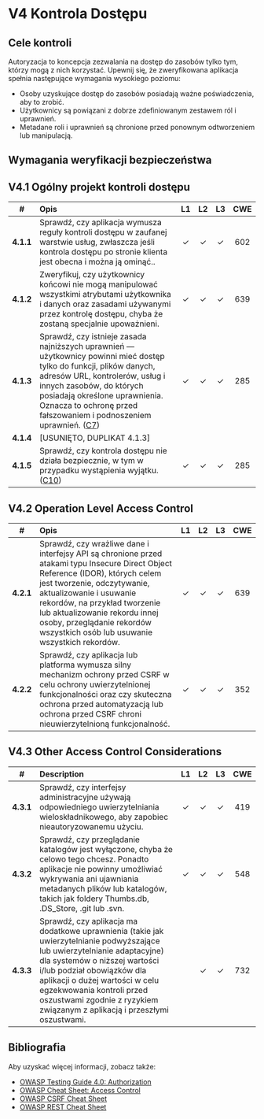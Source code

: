 # V4 Kontrola Dostępu

## Cele kontroli

Autoryzacja to koncepcja zezwalania na dostęp do zasobów tylko tym, którzy mogą z nich korzystać. Upewnij się, że zweryfikowana aplikacja spełnia następujące wymagania wysokiego poziomu:

* Osoby uzyskujące dostęp do zasobów posiadają ważne poświadczenia, aby to zrobić.
* Użytkownicy są powiązani z dobrze zdefiniowanym zestawem ról i uprawnień.
* Metadane roli i uprawnień są chronione przed ponownym odtworzeniem lub manipulacją.

## Wymagania weryfikacji bezpieczeństwa

## V4.1 Ogólny projekt kontroli dostępu

| # | Opis | L1 | L2 | L3 | CWE |
| :---: | :--- | :---: | :---:| :---: | :---: |
| **4.1.1** | Sprawdź, czy aplikacja wymusza reguły kontroli dostępu w zaufanej warstwie usług, zwłaszcza jeśli kontrola dostępu po stronie klienta jest obecna i można ją ominąć.. | ✓ | ✓ | ✓ | 602 |
| **4.1.2** | Zweryfikuj, czy użytkownicy końcowi nie mogą manipulować wszystkimi atrybutami użytkownika i danych oraz zasadami używanymi przez kontrolę dostępu, chyba że zostaną specjalnie upoważnieni. | ✓ | ✓ | ✓ | 639 |
| **4.1.3** | Sprawdź, czy istnieje zasada najniższych uprawnień — użytkownicy powinni mieć dostęp tylko do funkcji, plików danych, adresów URL, kontrolerów, usług i innych zasobów, do których posiadają określone uprawnienia. Oznacza to ochronę przed fałszowaniem i podnoszeniem uprawnień. ([C7](https://owasp.org/www-project-proactive-controls/#div-numbering)) | ✓ | ✓ | ✓ | 285 |
| **4.1.4** | [USUNIĘTO, DUPLIKAT 4.1.3] | | | | |
| **4.1.5** | Sprawdź, czy kontrola dostępu nie działa bezpiecznie, w tym w przypadku wystąpienia wyjątku. ([C10](https://owasp.org/www-project-proactive-controls/#div-numbering)) | ✓ | ✓ | ✓ | 285 |

## V4.2 Operation Level Access Control

| # | Opis | L1 | L2 | L3 | CWE |
| :---: | :--- | :---: | :---:| :---: | :---: |
| **4.2.1** | Sprawdź, czy wrażliwe dane i interfejsy API są chronione przed atakami typu Insecure Direct Object Reference (IDOR), których celem jest tworzenie, odczytywanie, aktualizowanie i usuwanie rekordów, na przykład tworzenie lub aktualizowanie rekordu innej osoby, przeglądanie rekordów wszystkich osób lub usuwanie wszystkich rekordów. | ✓ | ✓ | ✓ | 639 |
| **4.2.2** | Sprawdź, czy aplikacja lub platforma wymusza silny mechanizm ochrony przed CSRF w celu ochrony uwierzytelnionej funkcjonalności oraz czy skuteczna ochrona przed automatyzacją lub ochrona przed CSRF chroni nieuwierzytelnioną funkcjonalność. | ✓ | ✓ | ✓ | 352 |

## V4.3 Other Access Control Considerations

| # | Description | L1 | L2 | L3 | CWE |
| :---: | :--- | :---: | :---:| :---: | :---: |
| **4.3.1** | Sprawdź, czy interfejsy administracyjne używają odpowiedniego uwierzytelniania wieloskładnikowego, aby zapobiec nieautoryzowanemu użyciu. | ✓ | ✓ | ✓ | 419 |
| **4.3.2** | Sprawdź, czy przeglądanie katalogów jest wyłączone, chyba że celowo tego chcesz. Ponadto aplikacje nie powinny umożliwiać wykrywania ani ujawniania metadanych plików lub katalogów, takich jak foldery Thumbs.db, .DS_Store, .git lub .svn. | ✓ | ✓ | ✓ | 548 |
| **4.3.3** | Sprawdź, czy aplikacja ma dodatkowe uprawnienia (takie jak uwierzytelnianie podwyższające lub uwierzytelnianie adaptacyjne) dla systemów o niższej wartości i/lub podział obowiązków dla aplikacji o dużej wartości w celu egzekwowania kontroli przed oszustwami zgodnie z ryzykiem związanym z aplikacją i przeszłymi oszustwami.| | ✓ | ✓ | 732 |

## Bibliografia

Aby uzyskać więcej informacji, zobacz także:

* [OWASP Testing Guide 4.0: Authorization](https://owasp.org/www-project-web-security-testing-guide/v41/4-Web_Application_Security_Testing/05-Authorization_Testing/README.html)
* [OWASP Cheat Sheet: Access Control](https://cheatsheetseries.owasp.org/cheatsheets/Access_Control_Cheat_Sheet.html)
* [OWASP CSRF Cheat Sheet](https://cheatsheetseries.owasp.org/cheatsheets/Cross-Site_Request_Forgery_Prevention_Cheat_Sheet.html)
* [OWASP REST Cheat Sheet](https://cheatsheetseries.owasp.org/cheatsheets/REST_Security_Cheat_Sheet.html)
